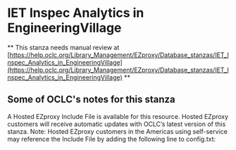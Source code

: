 # IET Inspec Analytics in EngineeringVillage
** This stanza needs manual review at [https://help.oclc.org/Library_Management/EZproxy/Database_stanzas/IET_Inspec_Analytics_in_EngineeringVillage](https://help.oclc.org/Library_Management/EZproxy/Database_stanzas/IET_Inspec_Analytics_in_EngineeringVillage) **

## Some of OCLC's notes for this stanza

A Hosted EZproxy Include File is available for this resource. Hosted EZproxy customers will receive automatic updates with OCLC&rsquo;s latest version of this stanza. Note: Hosted EZproxy customers in the Americas using self-service may reference the Include File by adding the following line to config.txt:

&nbsp;

&nbsp;
